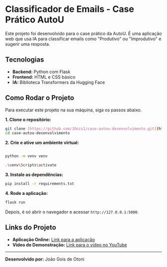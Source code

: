 # Classificador de Emails - Case Prático AutoU

Este projeto foi desenvolvido para o case prático da AutoU. É uma aplicação web que usa IA para classificar emails como "Produtivo" ou "Improdutivo" e sugerir uma resposta.

## Tecnologias

-   **Backend:** Python com Flask
-   **Frontend:** HTML e CSS básico
-   **IA:** Biblioteca Transformers da Hugging Face

## Como Rodar o Projeto

Para executar este projeto na sua máquina, siga os passos abaixo.

**1. Clone o repositório:**
```bash
git clone [https://github.com/JGois1/case-autou-desenvolvimento.git](https://github.com/JGois1/case-autou-desenvolvimento.git)
cd case-autou-desenvolvimento
```

**2. Crie e ative um ambiente virtual:**
```bash

python -m venv venv

.\venv\Scripts\activate

```

**3. Instale as dependências:**
```bash
pip install -r requirements.txt
```

**4. Rode a aplicação:**
```bash
flask run
```

Depois, é só abrir o navegador e acessar `http://127.0.0.1:5000`.

## Links do Projeto

-   **Aplicação Online:** [Link para a aplicação](URL_DA_SUA_APLICACAO_AQUI)
-   **Vídeo de Demonstração:** [Link para o vídeo no YouTube](URL_DO_SEU_VIDEO_AQUI)

---
**Desenvolvido por:** João Gois de Otoni
